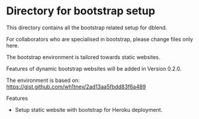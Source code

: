 # Directory for bootstrap setup

This directory contains all the bootstrap related setup for dblend.

For collaborators who are specialised in bootstrap, please change files only here.

The bootstrap environment is tailored towards static websites.

Features of dynamic bootstrap websites will be added in Version 0.2.0.

The environment is based on:
https://gist.github.com/wh1tney/2ad13aa5fbdd83f6a489

Features

- Setup static website with bootstrap for Heroku deployment.
